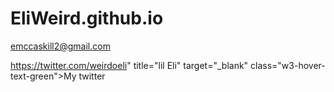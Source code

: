 # EliWeird.github.io
















































































emccaskill2@gmail.com 














https://twitter.com/weirdoeli" title="lil Eli" target="_blank" class="w3-hover-text-green">My twitter </a></p>


